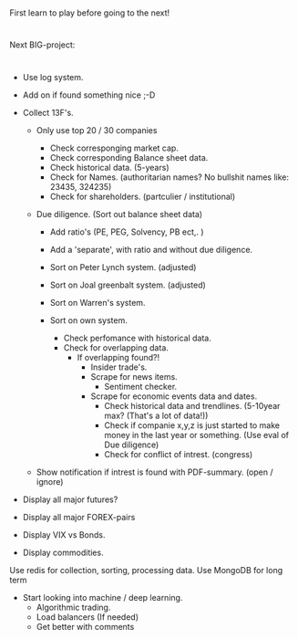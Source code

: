 #

First learn to play before going to the next!

#

#

Next BIG-project:

#

- Use log system.

- Add on if found something nice ;-D

- Collect 13F's.

  - Only use top 20 / 30 companies

    - Check corresponging market cap.
    - Check corresponding Balance sheet data.
    - Check historical data. (5-years)
    - Check for Names. (authoritarian names? No bullshit names like: 23435, 324235)
    - Check for shareholders. (partculier / institutional)

  - Due diligence. (Sort out balance sheet data)

    - Add ratio's (PE, PEG, Solvency, PB ect,. )
    - Add a 'separate', with ratio and without due diligence.

    - Sort on Peter Lynch system. (adjusted)
    - Sort on Joal greenbalt system. (adjusted)
    - Sort on Warren's system.
    - Sort on own system.
      - Check perfomance with historical data.
      - Check for overlapping data.
        - If overlapping found?!
          - Insider trade's.
          - Scrape for news items.
            - Sentiment checker.
          - Scrape for economic events data and dates.
            - Check historical data and trendlines. (5-10year max? (That's a lot of data!))
            - Check if companie x,y,z is just started to make money in the last year or something. (Use eval of Due diligence)
            - Check for conflict of intrest. (congress)

  - Show notification if intrest is found with PDF-summary. (open / ignore)

- Display all major futures?
- Display all major FOREX-pairs
- Display VIX vs Bonds.
- Display commodities.

Use redis for collection, sorting, processing data.
Use MongoDB for long term

- Start looking into machine / deep learning.
  - Algorithmic trading.
  - Load balancers (If needed)
  - Get better with comments
